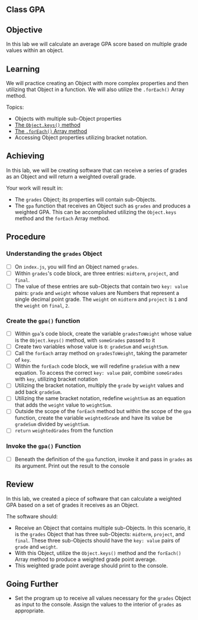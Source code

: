 ## Class GPA

## Objective

In this lab we will calculate an average GPA score based on multiple grade values within an object.

## Learning

We will practice creating an Object with more complex properties and then utilizing that Object in a function. We will also utilize the `.forEach()` Array method.

Topics:

- Objects with multiple sub-Object properties
- [The `Object.keys()` method](https://developer.mozilla.org/en-US/docs/Web/JavaScript/Reference/Global_Objects/Object/keys)
- [The `.forEach()` Array method](https://developer.mozilla.org/en-US/docs/Web/JavaScript/Reference/Global_Objects/Array/forEach)
- Accessing Object properties utilizing bracket notation.

## Achieving

In this lab, we will be creating software that can receive a series of grades as an Object and will return a weighted overall grade.

Your work will result in:

- The `grades` Object; its properties will contain sub-Objects.
- The `gpa` function that receives an Object such as `grades` and produces a weighted GPA. This can be accomplished utilizing the `Object.keys` method and the `forEach` Array method.

## Procedure

### Understanding the `grades` Object

- [ ] On `index.js`, you will find an Object named `grades`.
- [ ] Within `grades`'s code block, are three entries: `midterm`, `project`, and `final`.
- [ ] The value of these entries are sub-Objects that contain two `key: value` pairs: `grade` and `weight` whose values are Numbers that represent a single decimal point grade. The `weight` on `midterm` and `project` is `1` and the `weight` on `final`, `2`.

### Create the `gpa()` function

- [ ] Within `gpa`'s code block, create the variable `gradesToWeight` whose value is the `Object.keys()` method, with `someGrades` passed to it
- [ ] Create two variables whose value is `0`: `gradeSum` and `weightSum`.
- [ ] Call the `forEach` array method on `gradesToWeight`, taking the parameter of `key`.
- [ ] Within the `forEach` code block, we will redefine `gradeSum` with a new equation. To access the correct `key: value` pair, combine `someGrades` with `key`, utilizing bracket notation
- [ ] Utilizing the bracket notation, multiply the `grade` by `weight` values and add back `gradeSum`.
- [ ] Utilizing the same bracket notation, redefine `weightSum` as an equation that adds the `weight` value to `weightSum`.
- [ ] Outside the scope of the `forEach` method but within the scope of the `gpa` function, create the variable `weightedGrade` and have its value be `gradeSum` divided by `weightSum`.
- [ ] `return` `weightedGrades` from the function

### Invoke the `gpa()` Function

- [ ] Beneath the definition of the `gpa` function, invoke it and pass in `grades` as its argument. Print out the result to the console

## Review

In this lab, we created a piece of software that can calculate a weighted GPA based on a set of grades it receives as an Object.

The software should:

- Receive an Object that contains multiple sub-Objects. In this scenario, it is the `grades` Object that has three sub-Objects: `midterm`, `project`, and `final`. These three sub-Objects should have the `key: value` pairs of `grade` and `weight`.
- With this Object, utilize the `Object.keys()` method and the `forEach()` Array method to produce a weighted grade point average.
- This weighted grade point average should print to the console.

## Going Further

- Set the program up to receive all values necessary for the `grades` Object as input to the console. Assign the values to the interior of `grades` as appropriate.
